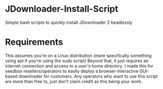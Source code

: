 # JDownloader-Install-Script
Simple bash scripts to quickly install JDownloader 2 headlessly

# Requirements
This assumes you're on a Linux distribution (more specifically something using apt if you're using the sudo script)
Beyond that, it just requires an internet connection and access to a user's home directory.
I made this for seedbox resellers/operators to easily deploy a browser-interactive GUI-based downloader for customers.
Any operators who want to use this script are more than free to, just don't claim credit as this being your work.  
